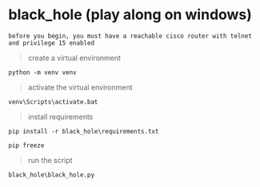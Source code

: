 # black_hole (play along on windows)
    before you begin, you must have a reachable cisco router with telnet and privilege 15 enabled
> create a virtual environment

`python -m venv venv`

> activate the virtual environment

`venv\Scripts\activate.bat`

> install requirements

`pip install -r black_hole\requirements.txt`

`pip freeze`

> run the script

`black_hole\black_hole.py`